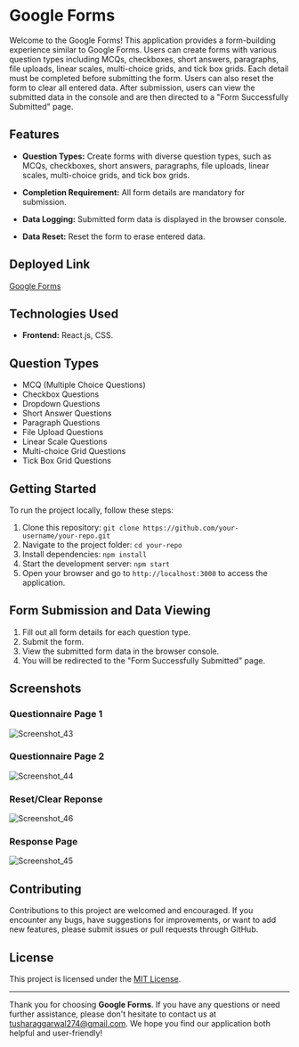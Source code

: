 # Google Forms

Welcome to the Google Forms! This application provides a form-building experience similar to Google Forms. Users can create forms with various question types including MCQs, checkboxes, short answers, paragraphs, file uploads, linear scales, multi-choice grids, and tick box grids. Each detail must be completed before submitting the form. Users can also reset the form to clear all entered data. After submission, users can view the submitted data in the console and are then directed to a "Form Successfully Submitted" page.

## Features

- **Question Types:** Create forms with diverse question types, such as MCQs, checkboxes, short answers, paragraphs, file uploads, linear scales, multi-choice grids, and tick box grids.

- **Completion Requirement:** All form details are mandatory for submission.

- **Data Logging:** Submitted form data is displayed in the browser console.

- **Data Reset:** Reset the form to erase entered data.

## Deployed Link

[Google Forms](https://google-forms-three.vercel.app/)

## Technologies Used

- **Frontend:** React.js, CSS.

## Question Types

- MCQ (Multiple Choice Questions)
- Checkbox Questions
- Dropdown Questions
- Short Answer Questions
- Paragraph Questions
- File Upload Questions
- Linear Scale Questions
- Multi-choice Grid Questions
- Tick Box Grid Questions

## Getting Started

To run the project locally, follow these steps:

1. Clone this repository: `git clone https://github.com/your-username/your-repo.git`
2. Navigate to the project folder: `cd your-repo`
3. Install dependencies: `npm install`
4. Start the development server: `npm start`
5. Open your browser and go to `http://localhost:3000` to access the application.

## Form Submission and Data Viewing

1. Fill out all form details for each question type.
2. Submit the form.
3. View the submitted form data in the browser console.
4. You will be redirected to the "Form Successfully Submitted" page.

## Screenshots

### Questionnaire Page 1

![Screenshot_43](https://github.com/TusharTechs/Google-Forms/assets/56952465/3b84b1d0-401b-48cc-a8da-e21194497db8)

### Questionnaire Page 2

![Screenshot_44](https://github.com/TusharTechs/Google-Forms/assets/56952465/6571d7d1-8b77-423b-9d80-6da7c7c1566c)

### Reset/Clear Reponse

![Screenshot_46](https://github.com/TusharTechs/Google-Forms/assets/56952465/624d6065-ba71-4818-8abc-b49dbefdf395)

### Response Page
![Screenshot_45](https://github.com/TusharTechs/Google-Forms/assets/56952465/e130468d-67bb-4474-a8ad-52ce48ad19dc)



## Contributing

Contributions to this project are welcomed and encouraged. If you encounter any bugs, have suggestions for improvements, or want to add new features, please submit issues or pull requests through GitHub.

## License

This project is licensed under the [MIT License](LICENSE).

---

Thank you for choosing **Google Forms**. If you have any questions or need further assistance, please don't hesitate to contact us at tusharaggarwal274@gmail.com. We hope you find our application both helpful and user-friendly!

